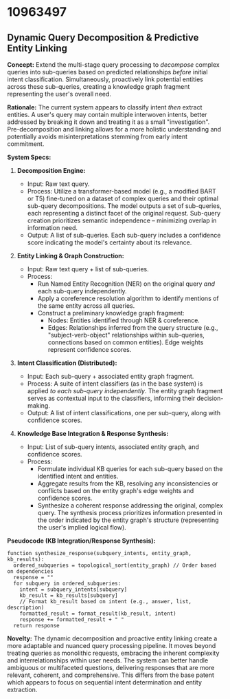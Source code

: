 # 10963497

## Dynamic Query Decomposition & Predictive Entity Linking

**Concept:** Extend the multi-stage query processing to *decompose* complex queries into sub-queries based on predicted relationships *before* initial intent classification. Simultaneously, proactively link potential entities across these sub-queries, creating a knowledge graph fragment representing the user's overall need.

**Rationale:** The current system appears to classify intent *then* extract entities. A user's query may contain multiple interwoven intents, better addressed by breaking it down and treating it as a small "investigation". Pre-decomposition and linking allows for a more holistic understanding and potentially avoids misinterpretations stemming from early intent commitment.

**System Specs:**

1.  **Decomposition Engine:**
    *   Input: Raw text query.
    *   Process: Utilize a transformer-based model (e.g., a modified BART or T5) fine-tuned on a dataset of complex queries and their optimal sub-query decompositions. The model outputs a set of sub-queries, each representing a distinct facet of the original request.  Sub-query creation prioritizes semantic independence – minimizing overlap in information need.
    *   Output: A list of sub-queries. Each sub-query includes a confidence score indicating the model's certainty about its relevance.

2.  **Entity Linking & Graph Construction:**
    *   Input: Raw text query + list of sub-queries.
    *   Process:
        *   Run Named Entity Recognition (NER) on the original query *and* each sub-query independently.
        *   Apply a coreference resolution algorithm to identify mentions of the same entity across all queries.
        *   Construct a preliminary knowledge graph fragment:
            *   Nodes: Entities identified through NER & coreference.
            *   Edges: Relationships inferred from the query structure (e.g., "subject-verb-object" relationships within sub-queries, connections based on common entities). Edge weights represent confidence scores.

3.  **Intent Classification (Distributed):**
    *   Input: Each sub-query + associated entity graph fragment.
    *   Process: A suite of intent classifiers (as in the base system) is applied *to each sub-query independently*.  The entity graph fragment serves as contextual input to the classifiers, informing their decision-making.
    *   Output:  A list of intent classifications, one per sub-query, along with confidence scores.

4.  **Knowledge Base Integration & Response Synthesis:**
    *   Input: List of sub-query intents, associated entity graph, and confidence scores.
    *   Process: 
        *   Formulate individual KB queries for each sub-query based on the identified intent and entities.
        *   Aggregate results from the KB, resolving any inconsistencies or conflicts based on the entity graph's edge weights and confidence scores.
        *   Synthesize a coherent response addressing the original, complex query.  The synthesis process prioritizes information presented in the order indicated by the entity graph's structure (representing the user's implied logical flow).

**Pseudocode (KB Integration/Response Synthesis):**

```pseudocode
function synthesize_response(subquery_intents, entity_graph, kb_results):
  ordered_subqueries = topological_sort(entity_graph) // Order based on dependencies
  response = ""
  for subquery in ordered_subqueries:
    intent = subquery_intents[subquery]
    kb_result = kb_results[subquery]
    // Format kb_result based on intent (e.g., answer, list, description)
    formatted_result = format_result(kb_result, intent)
    response += formatted_result + " "
  return response
```

**Novelty:** The dynamic decomposition and proactive entity linking create a more adaptable and nuanced query processing pipeline.  It moves beyond treating queries as monolithic requests, embracing the inherent complexity and interrelationships within user needs.  The system can better handle ambiguous or multifaceted questions, delivering responses that are more relevant, coherent, and comprehensive. This differs from the base patent which appears to focus on sequential intent determination and entity extraction.
